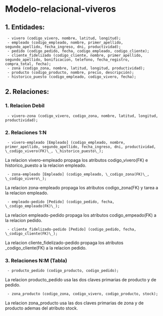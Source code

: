 # Modelo-relacional-viveros

## 1. Entidades:

     - vivero (codigo_vivero, nombre, latitud, longitud);
     - empleado (codigo_empleado, nombre, primer_apellido, segundo_apellido, fecha_ingreso, dni, productividad);
     - pedido (codigo_pedido, fecha, codigo_empleado, codigo_cliente);
     - cliente_fidelizado (codigo_cliente, nombre, primer_apellido, segundo_apellido, bonificacion, telefono, fecha_registro, compra_total, fecha);
     - zona (codigo_zona, nombre, latitud, longitud, productividad);
     - producto (codigo_producto, nombre, precio, descripción);
     - historico_puesto (codigo_empleado, codigo_vivero, fecha);

## 2. Relaciones: 

### 1. Relacion Debil
     - vivero-zona (codigo_vivero, codigo_zona, nombre, latitud, longitud, productividad);

### 2. Relaciones 1:N

     - vivero-empleado [Empleado] (codigo_empleado, nombre, primer_apellido, segundo_apellido, fecha_ingreso, dni, productividad, \_codigo_vivero(FK)\_, \_historico_puesto\_);
La relacion vivero-empleado propaga los atributos codigo_vivero(FK) e historico_puesto a la relacion empleado.

     - zona-empleado [Empleado] (codigo_empleado, \_codigo_zona(FK)\_, \_codigo_vivero\_);
La relacion zona-empleado propaga los atributos codigo_zona(FK) y tarea a la relacion empleado.

     - empleado-pedido [Pedido] (codigo_pedido, fecha, \_codigo_empleado(FK)\_);
La relacion empleado-pedido propaga los atributos codigo_empeado(FK) a la relacion pedido.

     - cliente_fidelizado-pedido [Pedido] (codigo_pedido, fecha, \_codigo_cliente(FK)\_);
La relacion cliente_fidelizado-pedido propaga los atributos _codigo_cliente(FK) a la relacion pedido.

### 3. Relaciones N:M (Tabla)
     - producto_pedido (codigo_producto, codigo_pedido);
La relacion producto_pedido usa las dos claves primarias de producto y de pedido.

     - zona_producto (codigo_zona, codigo_vivero, codigo_producto, stock);
La relacion zona_producto usa las dos claves primarias de zona y de producto ademas del atributo stock.


